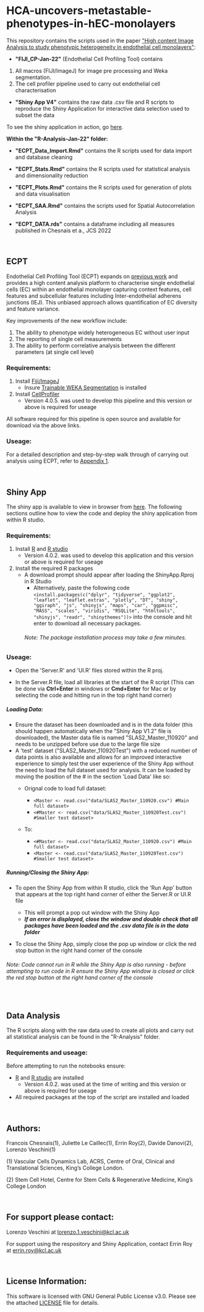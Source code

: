 # HCA-uncovers-metastable-phenotypes-in-hEC-monolayers

This repository contains the scripts used in the paper ["High content Image Analysis to study phenotypic heterogeneity in endothelial cell monolayers"](https://www.biorxiv.org/content/10.1101/2020.11.17.362277v4):

- **"FIJI_CP-Jan-22"** (Endothelial Cell Profiling Tool) contains
1) All macros (FIJI/ImageJ) for image pre processing and Weka segmentation.
2) The cell profiler pipeline used to carry out endothelial cell characterisation

- **"Shiny App V4"** contains the raw data .csv file and R scripts to reproduce the Shiny Application for interactive data selection
 used to subset the data 

 To see the shiny application in action, go [here](https://errin.shinyapps.io/ECPT_Shiny_App/).

 **Within the "R-Analysis-Jan-22" folder:**

- **"ECPT_Data_Import.Rmd"** contains the R scripts used for data import and database cleaning

- **"ECPT_Stats.Rmd"** contains the R scripts used for statistical analysis and dimensionality reduction

- **"ECPT_Plots.Rmd"** contains the R scripts used for generation of plots and data visualisation

- **"ECPT_SAA.Rmd"** contains the scripts used for Spatial Autocorrelation Analysis  

- **"ECPT_DATA.rds"** contains a dataframe including all measures published in Chesnais et a., JCS 2022

&nbsp;


## ECPT
Endothelial Cell Profiling Tool (ECPT) expands on [previous work](https://journals.sagepub.com/doi/10.1177/2472555218820848) and provides a
high content analysis platform to characterise single endothelial cells (EC) within an endothelial monolayer capturing context features, cell features and subcellular features including Inter-endothelial adherens junctions (IEJ). This unbiased approach allows quantification of EC diversity and feature variance.

Key improvements of the new workflow include:
1) The ability to phenotype widely heterogeneous EC without user input
2) The reporting of single cell measurements  
3) The ability to perform correlative analysis between the different parameters (at single cell level)



### Requirements:
1. Install [Fiji/ImageJ](https://imagej.net/Fiji/Downloads)
   - Insure [Trainable WEKA Segmentation](https://imagej.net/Trainable_Weka_Segmentation) is installed
2. Install [CellProfiler](https://cellprofiler.org/releases)
   - Version 4.0.5. was used to develop this pipeline and this version or above is required for useage

All software required for this pipeline is open source and available for download via the above links.


### Useage:
For a detailed description and step-by-step walk through of carrying out analysis using ECPT, refer to [Appendix 1](https://www.biorxiv.org/content/10.1101/2020.11.17.362277v1.supplementary-material).   

&nbsp;



## Shiny App

The shiny app is available to view in browser from [here](https://errin.shinyapps.io/Shiny_V4_2/). The following sections outline how to view the code and deploy the shiny application from within R studio.

### Requirements:
1. Install [R](https://www.r-project.org/) and [R studio](https://rstudio.com/products/rstudio/download/)
   - Version 4.0.2. was used to develop this application and this version or above is required for useage
2. Install the required R packages
   - A download prompt should appear after loading the ShinyApp.Rproj in R Studio
     - Alternatively, paste the following code `<install.packages(c("dplyr", "tidyverse", "ggplot2", "leaflet", "leaflet.extras", "plotly", "DT", "shiny", "ggiraph", "js", "shinyjs", "maps", "car", "ggpmisc", "MASS", "scales", "viridis", "RSQLite", "htmltools", "shinyjs", "readr", "shinythemes"))>` into the console and hit enter to download all necessary packages.
     ###### Note: The package installation process may take a few minutes.

### Useage:
- Open the 'Server.R' and 'UI.R' files stored within the R proj.

- In the Server.R file, load all libraries at the start of the R script (This can be done via **Ctrl+Enter** in windows or **Cmd+Enter** for Mac or by selecting the code and hitting run in the top right hand corner)

##### Loading Data:
- Ensure the dataset has been downloaded and is in the data folder (this should happen automatically when the "Shiny App V1.2" file is downloaded), the Master data file is named "SLAS2_Master_110920" and needs to be unzipped before use due to the large file size
- A 'test' dataset ("SLAS2_Master_110920Test") with a reduced number of data points is also available and allows for an improved interactive experience to simply test the user experience of the Shiny App without the need to load the full dataset used for analysis. It can be loaded by moving the position of the # in the section 'Load Data' like so:
  - Orignal code to load full dataset:
      - `<Master <- read.csv("data/SLAS2_Master_110920.csv") #Main full dataset>`               
      - `<#Master <- read.csv("data/SLAS2_Master_110920Test.csv") #Smaller test dataset>`

   - To:
      - `<#Master <- read.csv("data/SLAS2_Master_110920.csv") #Main full dataset>`                        
      - `<Master <- read.csv("data/SLAS2_Master_110920Test.csv") #Smaller test dataset>`


##### Running/Closing the Shiny App:
- To open the Shiny App from within R studio, click the 'Run App' button that appears at the top right hand corner of either the Server.R or UI.R file
  - This will prompt a pop out window with the Shiny App
  - _**If an error is displayed, close the window and double check that all packages have been loaded and the .csv data file is in the data folder**_

- To close the Shiny App, simply close the pop up window or click the red stop button in the right hand corner of the console

###### Note: Code *cannot* run in R while the Shiny App is also running - before attempting to run code in R ensure the Shiny App window is closed or click the red stop button at the right hand corner of the console  

&nbsp;
&nbsp;

## Data Analysis

The R scripts along with the raw data used to create all plots and carry out all statistical analysis can be found in the "R-Analysis" folder.

### Requirements and useage:

Before attempting to run the notebooks ensure:
- [R](https://www.r-project.org/) and [R studio](https://rstudio.com/products/rstudio/download/) are installed
   - Version 4.0.2. was used at the time of writing and this version or above is required for useage
- All required packages at the top of the script are installed and loaded

&nbsp;
&nbsp;

## Authors:
Francois Chesnais(1), Juliette Le Caillec(1), Errin Roy(2), Davide Danovi(2), Lorenzo Veschini(1)

(1) Vascular Cells Dynamics Lab, ACRS, Centre of Oral, Clinical and Translational Sciences, King’s College London.

(2) Stem Cell Hotel, Centre for Stem Cells & Regenerative Medicine, King’s College London

&nbsp;

## For support please contact:
Lorenzo Veschini at lorenzo.1.veschini@kcl.ac.uk

For support using the respository and Shiny Application, contact Errin Roy at errin.roy@kcl.ac.uk

&nbsp;

## License Information:

This software is licensed with GNU General Public License v3.0. Please see the attached [LICENSE](https://github.com/exr98/HCA-uncovers-metastable-phenotypes-in-hEC-monolayers/blob/main/LICENSE) file for details.
